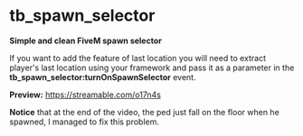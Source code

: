 # tb_spawn_selector
**__Simple and clean FiveM spawn selector__**

If you want to add the feature of last location you will need to extract player's last location using your framework and pass it as a parameter in the **tb_spawn_selector:turnOnSpawnSelector** event.

**Preview:** https://streamable.com/o17n4s

**Notice** that at the end of the video, the ped just fall on the floor when he spawned, I managed to fix this problem.
